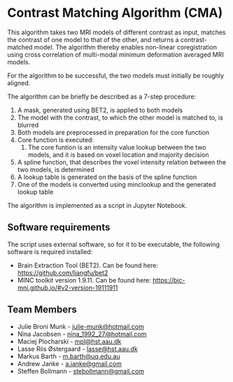# Contrast Matching Algorithm (CMA)

This algorithm takes two MRI models of different contrast as input, matches the contrast of one model to that of the other, and returns a contrast-matched model. The algorithm thereby enables non-linear coregistration using cross correlation of multi-modal minimum deformation averaged MRI models. 

For the algorithm to be successful, the two models must initially be roughly aligned.

The algorithm can be briefly be described as a 7-step procedure:

  1. A mask, generated using BET2, is applied to both models
  2. The model with the contrast, to which the other model is matched to, is blurred
  3. Both models are preprocessed in preparation for the core function
  4. Core function is executed: 
      1. The core funtion is an intensity value lookup between the two models, and it is based on voxel location and majority decision
  5. A spline function, that describes the voxel intensity relation between the two models, is determined
  6. A lookup table is generated on the basis of the spline function
  7. One of the models is converted using minclookup and the generated lookup table

The algorithm is implemented as a script in Jupyter Notebook. 

## Software requirements

The script uses external software, so for it to be executable, the following software is required installed:  

- Brain Extraction Tool (BET2). Can be found here: https://github.com/liangfu/bet2
- MINC toolkit version 1.9.11. Can be found here: https://bic-mni.github.io/#v2-version-19111911

## Team Members

- Julie Broni Munk - julie-munk@hotmail.com
- Nina Jacobsen - nina_1992_27@hotmail.com
- Maciej Plocharski - mpl@hst.aau.dk  
- Lasse Riis Østergaard - lasse@hst.aau.dk
- Markus Barth - m.barth@uq.edu.au
- Andrew Janke - a.janke@gmail.com
- Steffen Bollmann - stebollmann@gmail.com
